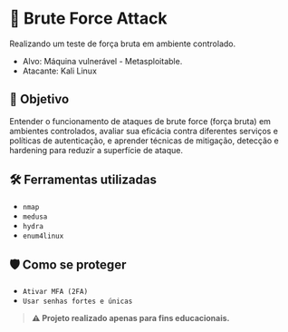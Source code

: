 # 💪 Brute Force Attack

Realizando um teste de força bruta em ambiente controlado.

- Alvo: Máquina vulnerável - Metasploitable.
- Atacante: Kali Linux

## 🎯 Objetivo

Entender o funcionamento de ataques de brute force (força bruta) em ambientes controlados, avaliar sua eficácia contra diferentes serviços e políticas de autenticação, e aprender técnicas de mitigação, detecção e hardening para reduzir a superfície de ataque.

## 🛠️ Ferramentas utilizadas

- `nmap`
- `medusa`
- `hydra`
- `enum4linux`

## 🛡️ Como se proteger

- `Ativar MFA (2FA)`
- `Usar senhas fortes e únicas`

> **⚠️ Projeto realizado apenas para fins educacionais.**
